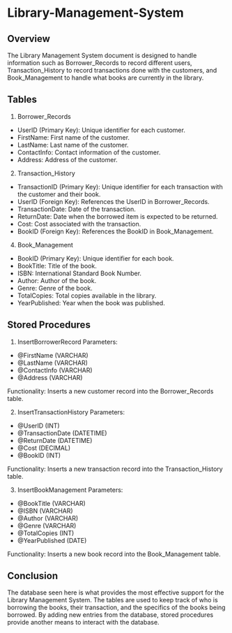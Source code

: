 # Library-Management-System

## Overview
The Library Management System document is designed to handle information such as Borrower_Records to record different users, Transaction_History to record transactions done with the customers, and Book_Management to handle what books are currently in the library. 

## Tables
1. Borrower_Records
- UserID (Primary Key): Unique identifier for each customer.
- FirstName: First name of the customer.
- LastName: Last name of the customer.
- ContactInfo: Contact information of the customer.
- Address: Address of the customer.
  
2. Transaction_History
- TransactionID (Primary Key): Unique identifier for each transaction with the customer and their book.
- UserID (Foreign Key): References the UserID in Borrower_Records.
- TransactionDate: Date of the transaction.
- ReturnDate: Date when the borrowed item is expected to be returned.
- Cost: Cost associated with the transaction.
- BookID (Foreign Key): References the BookID in Book_Management.

4. Book_Management
- BookID (Primary Key): Unique identifier for each book.
- BookTitle: Title of the book.
- ISBN: International Standard Book Number.
- Author: Author of the book.
- Genre: Genre of the book.
- TotalCopies: Total copies available in the library.
- YearPublished: Year when the book was published.

## Stored Procedures
1. InsertBorrowerRecord
Parameters:
- @FirstName (VARCHAR)
- @LastName (VARCHAR)
- @ContactInfo (VARCHAR)
- @Address (VARCHAR)

Functionality:
Inserts a new customer record into the Borrower_Records table.

2. InsertTransactionHistory
Parameters:
- @UserID (INT)
- @TransactionDate (DATETIME)
- @ReturnDate (DATETIME)
- @Cost (DECIMAL)
- @BookID (INT)

Functionality:
Inserts a new transaction record into the Transaction_History table.

3. InsertBookManagement
Parameters:
- @BookTitle (VARCHAR)
- @ISBN (VARCHAR)
- @Author (VARCHAR)
- @Genre (VARCHAR)
- @TotalCopies (INT)
- @YearPublished (DATE)

Functionality:
Inserts a new book record into the Book_Management table.

## Conclusion
The database seen here is what provides the most effective support for the Library Management System. The tables are used to keep track of who is borrowing the books, their transaction, and the specifics of the books being borrowed. By adding new entries from the database, stored procedures provide another means to interact with the database.
